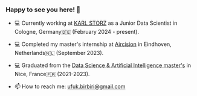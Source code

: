 ### Happy to see you here! 👋

- :computer: Currently working at [KARL STORZ](https://www.karlstorz.com/de/de/index.htm) as a Junior Data Scientist in Cologne, Germany🇩🇪 (February 2024 - present).
- :computer: Completed my master's internship at [Aircision](https://www.aircision.com/) in Eindhoven, Netherlands🇳🇱 (September 2023).
- :computer: Graduated from the [Data Science & Artificial Intelligence master's](https://univ-cotedazur.eu/msc/msc-data-science-and-artificial-intelligence) in Nice, France🇫🇷 (2021-2023).


- 📫 How to reach me: 
  ufuk.birbiri@gmail.com


<!--
**CemBirbiri/CemBirbiri** is a ✨ _special_ ✨ repository because its `README.md` (this file) appears on your GitHub profile.


- :computer: I’m currently studying the 2nd year of Data Science & Artificial Intelligence master's in Nice, France


- 📫 How to reach me: 
uccbirbiri@gmail.com,
ufuk-cem.birbiri@etu.univ-cotedazur.fr

-->
